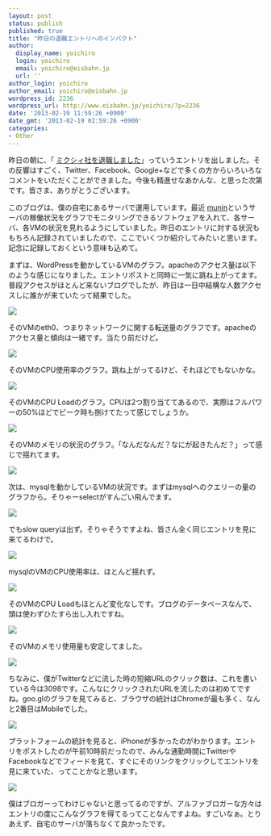 ```yaml
---
layout: post
status: publish
published: true
title: "昨日の退職エントリへのインパクト"
author:
  display_name: yoichiro
  login: yoichiro
  email: yoichiro@eisbahn.jp
  url: ''
author_login: yoichiro
author_email: yoichiro@eisbahn.jp
wordpress_id: 2236
wordpress_url: http://www.eisbahn.jp/yoichiro/?p=2236
date: '2013-02-19 11:59:26 +0900'
date_gmt: '2013-02-19 02:59:26 +0900'
categories:
- Other
---
```


昨日の朝に、「
[ミクシィ社を退職しました](http://www.eisbahn.jp/yoichiro/2013/02/retire-from-mixi.html)」っていうエントリを出しました。その反響はすごく、Twitter、Facebook、Google+などで多くの方からいろいろなコメントをいただくことができました。今後も精進せなあかんな、と思った次第です。皆さま、ありがとうございます。

このブログは、僕の自宅にあるサーバで運用しています。最近
[munin](http://munin-monitoring.org/)というサーバの稼働状況をグラフでモニタリングできるソフトウェアを入れて、各サーバ、各VMの状況を見れるようにしていました。昨日のエントリに対する状況ももちろん記録されていましたので、ここでいくつか紹介してみたいと思います。記念に記録しておくという意味も込めて。

まずは、WordPressを動かしているVMのグラフ。apacheのアクセス量は以下のような感じになりました。エントリポストと同時に一気に跳ね上がってます。普段アクセスがほとんど来ないブログでしたが、昨日は一日中結構な人数アクセスしに誰かが来ていたって結果でした。

![](http://www.eisbahn.jp/yoichiro/images/2013/02/apache_accesses-day.png)

そのVMのeth0、つまりネットワークに関する転送量のグラフです。apacheのアクセス量と傾向は一緒です。当たり前だけど。

![](http://www.eisbahn.jp/yoichiro/images/2013/02/if_eth0-day.png)

そのVMのCPU使用率のグラフ。跳ね上がってるけど、それほどでもないかな。

![](http://www.eisbahn.jp/yoichiro/images/2013/02/cpu-day.png)

そのVMのCPU Loadのグラフ。CPUは2つ割り当ててあるので、実際はフルパワーの50%ほどでピーク時も捌けてたって感じでしょうか。

![](http://www.eisbahn.jp/yoichiro/images/2013/02/load-day.png)

そのVMのメモリの状況のグラフ。「なんだなんだ？なにが起きたんだ？」って感じで揺れてます。

![](http://www.eisbahn.jp/yoichiro/images/2013/02/memory-day.png)

次は、mysqlを動かしているVMの状況です。まずはmysqlへのクエリーの量のグラフから。そりゃーselectがすんごい飛んでます。

![](http://www.eisbahn.jp/yoichiro/images/2013/02/mysql_queries-day.png)

でもslow queryは出ず。そりゃそうですよね、皆さん全く同じエントリを見に来てるわけで。

![](http://www.eisbahn.jp/yoichiro/images/2013/02/mysql_slowqueries-day.png)

mysqlのVMのCPU使用率は、ほとんど揺れず。

![](http://www.eisbahn.jp/yoichiro/images/2013/02/cpu-day-1.png)

そのVMのCPU Loadもほとんど変化なしです。ブログのデータベースなんで、頭は使わずひたすら出し入れですね。

![](http://www.eisbahn.jp/yoichiro/images/2013/02/load-day-1.png)

そのVMのメモリ使用量も安定してました。

![](http://www.eisbahn.jp/yoichiro/images/2013/02/memory-day-1.png)

ちなみに、僕がTwitterなどに流した時の短縮URLのクリック数は、これを書いている今は3098です。こんなにクリックされたURLを流したのは初めてですね。goo.glのグラフを見てみると、ブラウザの統計はChromeが最も多く、なんと2番目はMobileでした。

![](http://www.eisbahn.jp/yoichiro/images/2013/02/browser.png)

プラットフォームの統計を見ると、iPhoneが多かったのがわかります。エントリをポストしたのが午前10時前だったので、みんな通勤時間にTwitterやFacebookなどでフィードを見て、すぐにそのリンクをクリックしてエントリを見に来ていた、ってことかなと思います。

![](http://www.eisbahn.jp/yoichiro/images/2013/02/platform.png)

僕はブロガーってわけじゃないと思ってるのですが、アルファブロガーな方々はエントリの度にこんなグラフを得てるってことなんですよね。すごいなぁ。とりあえず、自宅のサーバが落ちなくて良かったです。
